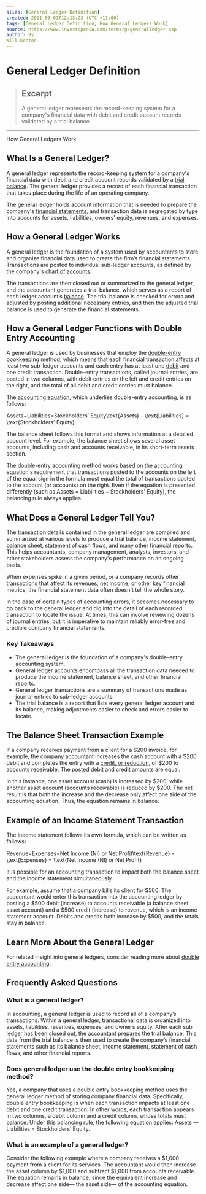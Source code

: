 ```yaml
---
alias: [General Ledger Definition]
created: 2021-03-01T12:13:23 (UTC +11:00)
tags: [General Ledger Definition, How General Ledgers Work]
source: https://www.investopedia.com/terms/g/generalledger.asp
author: By
Will Kenton
---
```


# General Ledger Definition

> ## Excerpt
> A general ledger represents the record-keeping system for a company's financial data with debit and credit account records validated by a trial balance.

---

How General Ledgers Work
## What Is a General Ledger?

A general ledger represents the record-keeping system for a company's financial data with debit and credit account records validated by a [trial balance](https://www.investopedia.com/terms/t/trial_balance.asp). The general ledger provides a record of each financial transaction that takes place during the life of an operating company.

The general ledger holds account information that is needed to prepare the company's [financial statements](https://www.investopedia.com/terms/f/financial-statements.asp), and transaction data is segregated by type into accounts for assets, liabilities, owners' equity, revenues, and expenses.

## How a General Ledger Works

A general ledger is the foundation of a system used by accountants to store and organize financial data used to create the firm’s financial statements. Transactions are posted to individual sub-ledger accounts, as defined by the company's [chart of accounts](https://www.investopedia.com/terms/c/chart-accounts.asp).

The transactions are then closed out or summarized to the general ledger, and the accountant generates a trial balance, which serves as a report of each ledger account’s [balance](https://www.investopedia.com/ask/answers/030915/how-do-you-calculate-credits-and-debits-general-ledger.asp). The trial balance is checked for errors and adjusted by posting additional necessary entries, and then the adjusted trial balance is used to generate the financial statements.

## How a General Ledger Functions with Double Entry Accounting

A general ledger is used by businesses that employ the [double-entry](https://www.investopedia.com/terms/d/double-entry.asp) bookkeeping method, which means that each financial transaction affects at least two sub-ledger accounts and each entry has at least one [debit](https://www.investopedia.com/terms/d/debit.asp) and one credit transaction. Double-entry transactions, called journal entries, are posted in two columns, with debit entries on the left and credit entries on the right, and the total of all debit and credit entries must balance.

The [accounting equation](https://www.investopedia.com/terms/a/accounting-equation.asp), which underlies double-entry accounting, is as follows:

Assets−Liabilities\=Stockholders’ Equity\\text{Assets} - \\text{Liabilities} = \\text{Stockholders' Equity}

The balance sheet follows this format and shows information at a detailed account level. For example, the balance sheet shows several asset accounts, including cash and accounts receivable, in its short-term assets section.

The double-entry accounting method works based on the accounting equation's requirement that transactions posted to the accounts on the left of the equal sign in the formula must equal the total of transactions posted to the account (or accounts) on the right. Even if the equation is presented differently (such as Assets = Liabilities + Stockholders' Equity), the balancing rule always applies.

## What Does a General Ledger Tell You?

The transaction details contained in the general ledger are compiled and summarized at various levels to produce a trial balance, income statement, balance sheet, statement of cash flows, and many other financial reports. This helps accountants, company management, analysts, investors, and other stakeholders assess the company's performance on an ongoing basis.

When expenses spike in a given period, or a company records other transactions that affect its revenues, net income, or other key financial metrics, the financial statement data often doesn't tell the whole story.

In the case of certain types of accounting errors, it becomes necessary to go back to the general ledger and dig into the detail of each recorded transaction to locate the issue. At times, this can involve reviewing dozens of journal entries, but it is imperative to maintain reliably error-free and credible company financial statements.

### Key Takeaways

-   The general ledger is the foundation of a company's double-entry accounting system.
-   General ledger accounts encompass all the transaction data needed to produce the income statement, balance sheet, and other financial reports.
-   General ledger transactions are a summary of transactions made as journal entries to sub-ledger accounts.
-   The trial balance is a report that lists every general ledger account and its balance, making adjustments easier to check and errors easier to locate.

## The Balance Sheet Transaction Example

If a company receives payment from a client for a $200 invoice, for example, the company accountant increases the cash account with a $200 debit and completes the entry with a [credit, or reduction,](https://www.investopedia.com/terms/c/credit.asp) of $200 to accounts receivable. The posted debit and credit amounts are equal.

In this instance, one asset account (cash) is increased by $200, while another asset account (accounts receivable) is reduced by $200. The net result is that both the increase and the decrease only affect one side of the accounting equation. Thus, the equation remains in balance.

## Example of an Income Statement Transaction

The income statement follows its own formula, which can be written as follows:

Revenue−Expenses\=Net Income (NI) or Net Profit\\text{Revenue} -\\text{Expenses} = \\text{Net Income (NI) or Net Profit}

It is possible for an accounting transaction to impact both the balance sheet and the income statement simultaneously.

For example, assume that a company bills its client for $500. The accountant would enter this transaction into the accounting ledger by posting a $500 debit (increase) to accounts receivable (a balance sheet asset account) and a $500 credit (increase) to revenue, which is an income statement account. Debits and credits both increase by $500, and the totals stay in balance.

## Learn More About the General Ledger

For related insight into general ledgers, consider reading more about [double entry accounting](https://www.investopedia.com/terms/d/double-entry.asp).

## Frequently Asked Questions

### What is a general ledger?

In accounting, a general ledger is used to record all of a company’s transactions. Within a general ledger, transactional data is organized into assets, liabilities, revenues, expenses, and owner’s equity. After each sub ledger has been closed out, the accountant prepares the trial balance. This data from the trial balance is then used to create the company’s financial statements such as its balance sheet, income statement, statement of cash flows, and other financial reports. 

### Does general ledger use the double entry bookkeeping method?

Yes, a company that uses a double entry bookkeeping method uses the general ledger method of storing company financial data. Specifically, double entry bookkeeping is when each transaction impacts at least one debit and one credit transaction. In other words, each transaction appears in two columns, a debit column and a credit column, whose totals must balance. Under this balancing rule, the following equation applies: Assets — Liabilities = Stockholders’ Equity.

### What is an example of a general ledger?

Consider the following example where a company receives a $1,000 payment from a client for its services. The accountant would then increase the asset column by $1,000 and subtract $1,000 from accounts receivable. The equation remains in balance, since the equivalent increase and decrease affect one side— the asset side— of the accounting equation.
